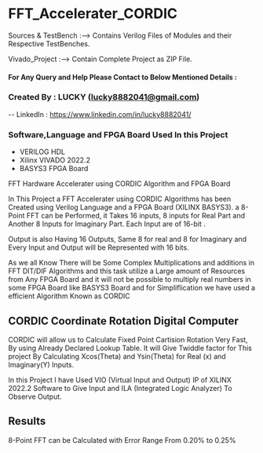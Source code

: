 # FFT_Accelerater_CORDIC

Sources & TestBench :--> Contains Verilog Files of Modules and their Respective TestBenches.

Vivado_Project :--> Contain Complete Project as ZIP File.

#### For Any Query and Help Please Contact to Below Mentioned Details :

### Created By :   LUCKY (lucky8882041@gmail.com) 
  --  LinkedIn : https://www.linkedin.com/in/lucky8882041/
    
    
 ### Software,Language and FPGA Board Used In this Project
 * VERILOG HDL
 * Xilinx VIVADO 2022.2
 * BASYS3 FPGA Board


FFT Hardware Accelerater using CORDIC Algorithm and FPGA Board

In This Project a FFT Accelerater using CORDIC Algorithms has been Created using Verilog Language and a FPGA Board (XILINX BASYS3).
a 8-Point FFT can be Performed, it Takes 16 inputs, 8 inputs for Real Part and Another 8 Inputs for Imaginary Part.
Each Input are of 16-bit .

Output is also Having 16 Outputs, Same 8 for real and 8 for Imaginary and Every Input and Output will be Represented with 16 bits.

As we all Know There will be Some Complex Multiplications and additions in FFT DIT/DIF Algorithms and this task utilize a Large amount of Resources from Any FPGA Board
and it will not be possible to multiply real numbers in some FPGA Board like BASYS3 Board and for Simpliflication we have used a efficient Algorithm Known as CORDIC 

## CORDIC Coordinate Rotation Digital Computer

CORDIC will allow us to Calculate Fixed Point Cartision Rotation Very Fast, By using Already Declared Lookup Table. It will Give Twiddle factor for This project
By Calculating Xcos(Theta) and Ysin(Theta) for Real (x) and Imaginary(Y) Inputs.

In this Project I have Used VIO (Virtual Input and Output) IP of XILINX 2022.2 Software to Give Input and ILA (Integrated Logic Analyzer) To Observe Output.


## Results
8-Point FFT can be Calculated with Error Range From 0.20% to 0.25%
